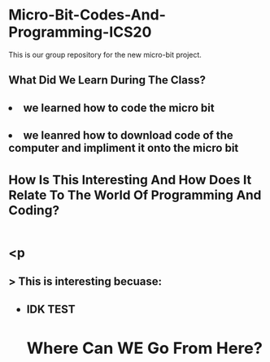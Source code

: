 # Micro-Bit-Codes-And-Programming-ICS20


This is our group repository for the new micro-bit project.



<h2> What Did We Learn During The Class?

<uo>
 <h4> <li> we learned how to code the micro bit 
   <h4> <li> we leanred how to download code of the computer and impliment it onto the micro bit
    

<h3> How Is This Interesting And How Does It Relate To The World Of Programming And Coding?

<br> <p<h4>> This is interesting becuase:<p>
 <ul>
 <h4>  <li> IDK TEST

<h2> Where Can WE Go From Here?

